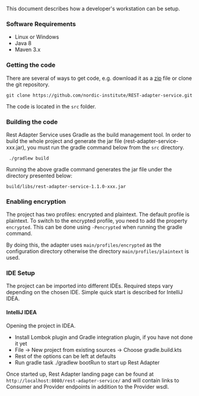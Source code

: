 This document describes how a developer's workstation can be setup.

### Software Requirements

* Linux or Windows
* Java 8
* Maven 3.x

### Getting the code

There are several of ways to get code, e.g. download it as a [zip](https://github.com/nordic-institute/REST-adapter-service/archive/master.zip) file or clone the git repository.

```
git clone https://github.com/nordic-institute/REST-adapter-service.git
```

The code is located in the ```src``` folder.

### Building the code

Rest Adapter Service uses Gradle as the build management tool. In order to build the whole project and generate the jar file (rest-adapter-service-xxx.jar), you must run the gradle command below from the ```src``` directory.

```
 ./gradlew build
```

Running the above gradle command generates the jar file under the directory presented below:

```
build/libs/rest-adapter-service-1.1.0-xxx.jar
```

### Enabling encryption

The project has two profiles: encrypted and plaintext. The default profile is plaintext. To switch to the encrypted profile, you need to add the property ```encrypted```. This can be done using ```-Pencrypted``` when running the gradle command.  

By doing this, the adapter uses ```main/profiles/encrypted``` as the configuration directory otherwise the directory ```main/profiles/plaintext``` is used.


### IDE Setup

The project can be imported into different IDEs. 
Required steps vary depending on the chosen IDE. 
Simple quick start is described for IntelliJ IDEA. 

#### IntelliJ IDEA

Opening the project in IDEA.

* Install Lombok plugin and Gradle integration plugin, if you have not done it yet
* File -> New project from existing sources -> Choose gradle.build.kts
* Rest of the options can be left at defaults
* Run gradle task ./gradlew bootRun to start up Rest Adapter

Once started up, Rest Adapter landing page can be found at
`http://localhost:8080/rest-adapter-service/`
and will contain links to Consumer and Provider endpoints in addition to the Provider wsdl.
